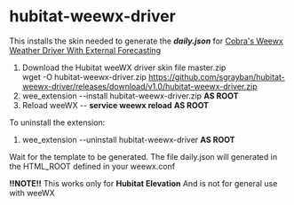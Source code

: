 # hubitat-weewx-driver
This installs the skin needed to generate the **_daily.json_** for [Cobra's Weewx Weather Driver With External Forecasting](https://community.hubitat.com/t/updated-weewx-weather-driver-with-external-forecasting/2226/143)

1. Download the Hubitat weeWX driver skin file master.zip<br>
   wget -O hubitat-weewx-driver.zip https://github.com/sgrayban/hubitat-weewx-driver/releases/download/v1.0/hubitat-weewx-driver.zip
1. wee_extension --install hubitat-weewx-driver.zip **AS ROOT**
1. Reload weeWX -- **service weewx reload** **AS ROOT**

To uninstall the extension:
1. wee_extension --uninstall hubitat-weewx-driver **AS ROOT**

Wait for the template to be generated. The file daily.json will generated in the HTML_ROOT defined in your weewx.conf

**!!NOTE!!** This works only for **Hubitat Elevation** And is not for general use with weeWX
